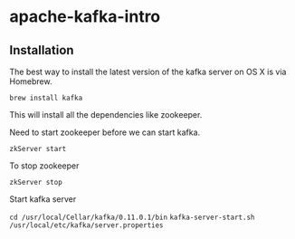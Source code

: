 # apache-kafka-intro

## Installation

The best way to install the latest version of the kafka server on OS X is via Homebrew.

`brew install kafka`

This will install all the dependencies like zookeeper.

Need to start zookeeper before we can start kafka.

`zkServer start`

To stop zookeeper

`zkServer stop`

Start kafka server

`cd /usr/local/Cellar/kafka/0.11.0.1/bin`
`kafka-server-start.sh /usr/local/etc/kafka/server.properties`

